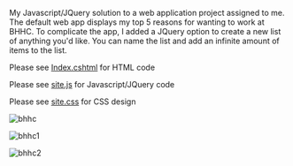 My Javascript/JQuery solution to a web application project assigned to me.
The default web app displays my top 5 reasons for wanting to work at BHHC.
To complicate the app, I added a JQuery option to create a new list of anything you'd like. 
You can name the list and add an infinite amount of items to the list. 

Please see [Index.cshtml](https://github.com/Migueldesousa94/BHHC/blob/master/BHHC/BHHC/Views/Home/Index.cshtml) for HTML code

Please see [site.js](https://github.com/Migueldesousa94/BHHC/blob/master/BHHC/BHHC/wwwroot/js/site.js) for Javascript/JQuery code

Please see [site.css](https://github.com/Migueldesousa94/BHHC/blob/master/BHHC/BHHC/wwwroot/css/site.css) for CSS design

![bhhc](https://user-images.githubusercontent.com/23391796/58571792-54b7a880-81ef-11e9-990c-9ddb131e773d.JPG)

![bhhc1](https://user-images.githubusercontent.com/23391796/58571832-61d49780-81ef-11e9-8223-60aaf8b6639f.JPG)

![bhhc2](https://user-images.githubusercontent.com/23391796/58571852-68fba580-81ef-11e9-9724-0838c5ca2a59.JPG)
